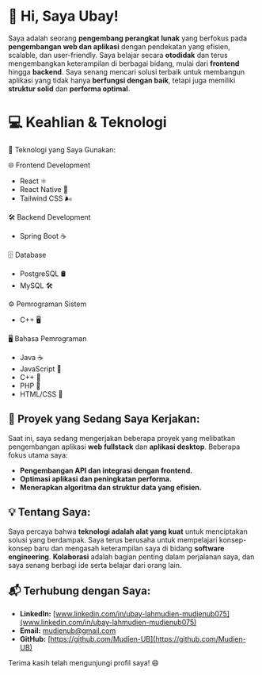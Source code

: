 # 👋 Hi, Saya Ubay!

Saya adalah seorang **pengembang perangkat lunak** yang berfokus pada **pengembangan web dan aplikasi** dengan pendekatan yang efisien, scalable, dan user-friendly. Saya belajar secara **otodidak** dan terus mengembangkan keterampilan di berbagai bidang, mulai dari **frontend** hingga **backend**. Saya senang mencari solusi terbaik untuk membangun aplikasi yang tidak hanya **berfungsi dengan baik**, tetapi juga memiliki **struktur solid** dan **performa optimal**.

# 💻 Keahlian & Teknologi

🚀 Teknologi yang Saya Gunakan:

🌐 Frontend Development

  - React ⚛️
  - React Native 📱
  - Tailwind CSS 🌬️

🛠️ Backend Development

  - Spring Boot ☕

🗄️ Database

  - PostgreSQL 🛢️
  - MySQL 🛠️

⚙️ Pemrograman Sistem

  - C++ 🖥️

🖥️ Bahasa Pemrograman

  - Java ☕
  - JavaScript 📜
  - C++ 🔢
  - PHP 🐘
  - HTML/CSS 🎨

## 🚀 Proyek yang Sedang Saya Kerjakan:
Saat ini, saya sedang mengerjakan beberapa proyek yang melibatkan pengembangan aplikasi **web fullstack** dan **aplikasi desktop**. Beberapa fokus utama saya:
- **Pengembangan API dan integrasi dengan frontend.**
- **Optimasi aplikasi dan peningkatan performa.**
- **Menerapkan algoritma dan struktur data yang efisien.**

## 💡 Tentang Saya:
Saya percaya bahwa **teknologi adalah alat yang kuat** untuk menciptakan solusi yang berdampak. Saya terus berusaha untuk mempelajari konsep-konsep baru dan mengasah keterampilan saya di bidang **software engineering**. **Kolaborasi** adalah bagian penting dalam perjalanan saya, dan saya senang berbagi ide serta belajar dari orang lain.

## 📬 Terhubung dengan Saya:
- **LinkedIn:** [www.linkedin.com/in/ubay-lahmudien-mudienub075](www.linkedin.com/in/ubay-lahmudien-mudienub075)
- **Email:** mudienub@gmail.com
- **GitHub:** [https://github.com/Mudien-UB](https://github.com/Mudien-UB)

Terima kasih telah mengunjungi profil saya! 😄
